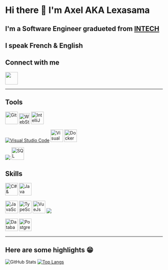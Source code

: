 # Hi there 👋 I'm Axel AKA Lexasama

## I'm a Software Engineer gradueted from [INTECH][intech]

## I speak French & English

<!-- 
## My personnal portofolio -->

## Connect with me
[<img src="https://img.icons8.com/color/48/000000/linkedin.png" width="40px"/>][linkedin]

---

## Tools

[<img alt="Git" src="https://img.icons8.com/color/480/000000/git.png" width="40px"/>][git]
[<img alt="WebStorm" src="https://seeklogo.com/images/W/webstorm-logo-691E749F21-seeklogo.com.png" width="35px"/>][jetbrain]
[<img alt="IntelliJ" src="https://img.icons8.com/color/48/000000/intellij-idea.png" width="40px"/>][jetbrain]

[<img alt="Visual Studio Code" src="https://img.icons8.com/fluent/40/000000/visual-studio-code-2019.png">][vscode]
[<img alt="Visual Studio" src="https://img.icons8.com/fluent/48/000000/visual-studio-2019.png" width="40px"/>][vs]
[<img alt="Docker" src="https://img.icons8.com/color/480/000000/docker.png" width="40px"/>][docker]

[<img src="https://img.icons8.com/fluency/40/000000/affinity-designer.png"/>][affinity]
[<img alt="SQL Server" src="https://img.icons8.com/color/480/000000/microsoft-sql-server.png" width="40px"/>][sql-server]

## Skills

[<img alt="C# & ASP.NET" src="https://img.icons8.com/color/500/000000/c-sharp-logo.png" width="40px"/>][c#]
[<img alt="Java" src="https://img.icons8.com/color/480/000000/java-coffee-cup-logo.png" width="40px"/>][java]

[<img alt="JavaScript" src="https://img.icons8.com/color/64/000000/javascript.png" width="40px"/>][node]
[<img alt="TypeScript" src="https://img.icons8.com/color/48/000000/typescript.png" width="40px"/>][node]
[<img alt="VueJs" src="https://img.icons8.com/color/48/000000/vue-js.png" width="40px"/>][vue]
[<img src="https://img.icons8.com/color/40/000000/angularjs.png"/>][angular]

[<img alt="Database architecture" src="https://img.icons8.com/fluent/96/000000/database.png" width="40px"/>][sql]
[<img alt="PostgreSQL" src="https://img.icons8.com/color/48/000000/postgreesql.png" width="40px"/>][postgressql]

---

## Here are some highlights 😁

![GitHub Stats](https://github-readme-stats.vercel.app/api?username=Lexasama&show_icons=true&theme=dracula&hide_border=true&count_private=true&hide=prs,issues,contribs "Lexasama's Github Stats")
[![Top Langs](https://github-readme-stats.vercel.app/api/top-langs/?username=Lexasama&layout=compact&hide_border=true&theme=dracula)](https://github.com/anuraghazra/github-readme-stats)

[affinity]: https://affinity.serif.com/en-gb
[intech]: https://www.intechinfo.fr
[linkedin]: https://www.linkedin.com/in/axel-sanon/
[vscode]: https://code.visualstudio.com
[vs]: https://visualstudio.microsoft.com
[jetbrain]: https://www.jetbrains.com
[git]: https://git-scm.com
[node]: https://nodejs.org/en/
[html]: https://en.wikipedia.org/wiki/HTML
[vue]: https://vuejs.org
[angular]: https://angular.io
[c#]: https://dotnet.microsoft.com/apps/aspnet
[sql]: https://en.wikipedia.org/wiki/SQL
[sql-server]: https://www.microsoft.com/en-us/sql-server/sql-server-downloads
[docker]: https://www.docker.com
[java]: https://www.java.com
[postgressql]: https://www.postgresql.org/
